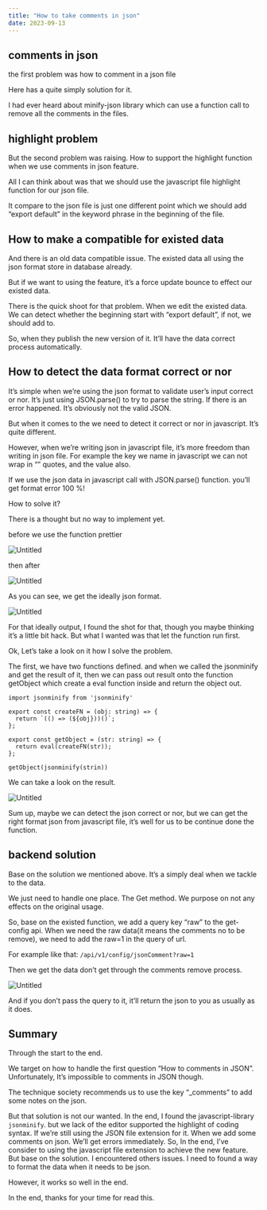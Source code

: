```yaml
---
title: "How to take comments in json"
date: 2023-09-13
---
```



## comments in json

the first problem was how to comment in a json file

Here has a quite simply solution for it.

I had ever heard about minify-json library which can use a function call to remove all the comments in the files.

## highlight problem

But the second problem was raising. How to support the highlight function when we use comments in json feature.

All I can think about was that we should use the javascript file highlight function for our json file.

It compare to the json file is just one different point which we should add “export default” in the keyword phrase in the beginning of the file.

## How to make a compatible for existed data

And there is an old data compatible issue.  The existed data all using the json format store in database already.

But if we want to using the feature, it’s a force update bounce to effect our existed data. 

There is the quick shoot for that problem. When we edit the existed data. We can detect whether the beginning start with “export default”, if not, we should add to.

So, when they publish the new version of it. It’ll have the data correct process automatically.

## How to detect the data format correct or nor

It’s simple when we’re using the json format to validate user’s input correct or nor. It’s just using JSON.parse() to try to parse the string. If there is an error happened. It’s obviously not the valid JSON.

But when it comes to the we need to detect it correct or nor in javascript. It’s quite different.

However, when we’re writing json in javascript file, it’s more freedom than writing in json file. For example the key we name in javascript we can not wrap in “” quotes, and the value also. 

If we use the json data in javascript call with JSON.parse() function. you’ll get format error 100 %!

How to solve it?

There is a thought but no way to implement yet.

before we use the function prettier

![Untitled](https://s3-us-west-2.amazonaws.com/secure.notion-static.com/3e468a43-7ff8-4459-ac9c-a77c13dac69c/Untitled.png)

then after

![Untitled](https://s3-us-west-2.amazonaws.com/secure.notion-static.com/ef19e81b-abc3-43fa-b2a3-31e20fe361c1/Untitled.png)

As you can see, we get the ideally json format.

![Untitled](https://s3-us-west-2.amazonaws.com/secure.notion-static.com/a360c7f7-b45c-40b4-b9c1-a0d8e20b2a79/Untitled.png)

For that ideally output, I found the shot for that, though you maybe thinking it’s a little bit hack.  But what I wanted was that let the function run first.

Ok, Let’s take a look on it how I solve the problem.

The first, we have two functions defined. and when we called the jsonminify and get the result of it, then we can pass out result onto the function getObject which create a eval function inside and return the object out. 

```tsx
import jsonminify from 'jsonminify'

export const createFN = (obj: string) => {
  return `(() => (${obj}))()`;
};

export const getObject = (str: string) => {
  return eval(createFN(str));
};

getObject(jsonminify(strin))
```

We can take a look on the result.

![Untitled](https://s3-us-west-2.amazonaws.com/secure.notion-static.com/891a5380-f3a6-4848-8861-15ed0743c963/Untitled.png)

Sum up, maybe we can detect the json correct or nor, but we can get the right format json from javascript file, it’s well for us to be continue done the function.

## backend solution

Base on the solution we mentioned above. It’s a simply deal when we tackle to the data.

We just need to handle one place. The Get method. We purpose on not any effects on the original usage. 

So, base on the existed function, we add a query key “raw” to the get-config api. When we need the raw data(it means the comments no to be remove), we need to add the raw=1 in the query of url.

For example like that:  `/api/v1/config/jsonComment?raw=1` 

Then we get the data don’t get through the comments remove process.

![Untitled](https://s3-us-west-2.amazonaws.com/secure.notion-static.com/60d9c128-bf56-44a8-84f2-e8438615bd8c/Untitled.png)

And if you don’t pass the query to it, it’ll return the json to you as usually as it does. 

## Summary

Through the start to the end. 

We target on how to handle the first question “How to comments in JSON”. Unfortunately, It’s impossible to comments in JSON though.

The technique society recommends us to use the key “_comments” to add some notes on the json.

But that solution is not our wanted. In the end, I found the javascript-library `jsonminify`. but we lack of the editor supported the highlight of coding syntax. If we’re still using the JSON file extension for it. When we add some comments on json. We’ll get errors immediately. So, In the end, I’ve consider to using the javascript file extension to achieve the new feature. But base on the solution. I encountered others issues. I need to found a way to format the data when it needs to be json.

However, it works so well in the end. 

In the end, thanks for your time for read this.
